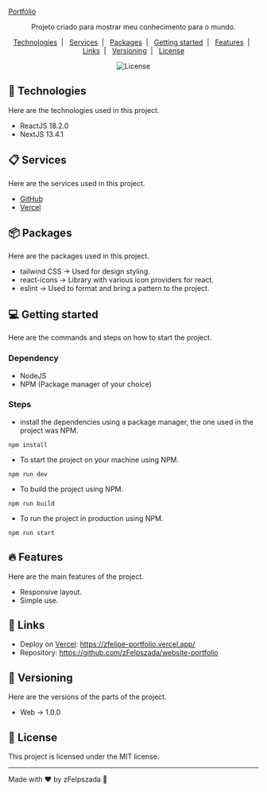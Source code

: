 <a href="https://zfelipe-portfolio.vercel.app/" align="center">Portfólio</a>

<p align="center">
  Projeto criado para mostrar meu conhecimento para o mundo.
</p>

<p align="center">
  <a href="#-technologies">Technologies</a>&nbsp;&nbsp;|&nbsp;&nbsp;
  <a href="#-services">Services</a>&nbsp;&nbsp;|&nbsp;&nbsp;
  <a href="#-packages">Packages</a>&nbsp;&nbsp;|&nbsp;&nbsp;
  <a href="#-getting-started">Getting started</a>&nbsp;&nbsp;|&nbsp;&nbsp;
  <a href="#-features">Features</a>&nbsp;&nbsp;|&nbsp;&nbsp;
  <a href="#-links">Links</a>&nbsp;&nbsp;|&nbsp;&nbsp;
  <a href="#-versioning">Versioning</a>&nbsp;&nbsp;|&nbsp;&nbsp;
  <a href="#memo-license">License</a>
</p>

<p align="center">
  <img alt="License" src="https://img.shields.io/static/v1?label=license&message=MIT&color=49AA26&labelColor=000000">
</p>

## 🚀 Technologies

Here are the technologies used in this project.

-   ReactJS 18.2.0
-   NextJS 13.4.1

## 📋 Services

Here are the services used in this project.

-   [GitHub](https://github.com/)
-   [Vercel](https://vercel.com)

## 📦 Packages

Here are the packages used in this project.

-   tailwind CSS -> Used for design styling.
-   react-icons -> Library with various icon providers for react.
-   eslint -> Used to format and bring a pattern to the project.

## 💻 Getting started

Here are the commands and steps on how to start the project.

### Dependency

-   NodeJS
-   NPM (Package manager of your choice)

### Steps

-   install the dependencies using a package manager, the one used in the project was NPM.

```
npm install
```

-   To start the project on your machine using NPM.

```
npm run dev
```

-   To build the project using NPM.

```
npm run build
```

-   To run the project in production using NPM.

```
npm run start
```

## 🔥 Features

Here are the main features of the project.

-   Responsive layout.
-   Simple use.

## 📎 Links

-   Deploy on [Vercel](https://vercel.com/): https://zfelipe-portfolio.vercel.app/
-   Repository: https://github.com/zFelpszada/website-portfolio

## 🔰 Versioning

Here are the versions of the parts of the project.

-   Web -> 1.0.0

## :memo: License

This project is licensed under the MIT license.

---

Made with ♥ by zFelpszada 🚀
